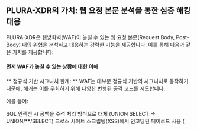 ## **PLURA-XDR의 가치: 웹 요청 본문 분석을 통한 심층 해킹 대응**  

PLURA-XDR은 웹방화벽(WAF)이 놓칠 수 있는 웹 요청 본문(Request Body, Post-Body) 내의 위협을 분석하고 대응하는 강력한 기능을 제공합니다. 이를 통해 다음과 같은 가치를 제공합니다:

#### 먼저 **WAF가 놓칠 수 있는 상황에 대한 이해**  

** 정규식 기반 시그니처 한계: **
WAF는 대부분 정규식 기반의 시그니처로 동작하기 때문에, 해커는 이를 우회하기 위해 다양한 변형된 공격 코드를 시도합니다.

  예를 들어:

  SQL 인젝션 시 공백을 주석 처리 방식으로 대체 (UNION SELECT → UNION/**/SELECT)
  크로스 사이트 스크립팅(XSS)에서 인코딩된 페이로드 사용 (<script> → %3Cscript%3E)
  새로운 공격 패턴의 탐지 어려움:
  기존에 정의되지 않은 공격 패턴이나 시그니처를 활용한 제로데이 공격은 WAF 시그니처로 탐지되지 않을 가능성이 높습니다.

  복잡한 요청 본문 처리 부족:
  JSON, XML, 다중 파라미터, 또는 큰 데이터 페이로드처럼 복잡한 요청 본문을 정확히 분석하지 못해 탐지에 실패하는 경우가 있습니다.

✅ 결과적으로, 웹 방화벽(WAF)이 모든 공격을 차단하지 못할 가능성이 매우 높기 때문에, 이를 보완할 수 있는 추가적인 보안 솔루션이 필수적입니다. PLURA-XDR은 이러한 한계를 대비하여 안전하고 신뢰할 수 있는 시스템 구축을 가능하게 합니다.


```mermaid
graph LR
    사용자 --> WAF
    WAF --> Switch
    Switch --> WEB_Server
    Switch -- 포트 미러링 --> PLURA

    subgraph WEB SYSTEM
        WAF
        Switch
        WEB_Server
    end
```

---

## **1. 웹 요청 본문의 심층 분석**
- PLURA-XDR은 요청 본문에 포함된 데이터(예: JSON, XML, POST 데이터 등)를 분석하여 웹 방화벽에서 탐지하지 못한 복잡한 공격 패턴을 식별합니다.  
- **탐지 가능한 공격 유형:**  
  - 크리덴셜 스터핑(Credential Stuffing)  
  - SQL 인젝션(SQL Injection)  
  - 데이터 유출 공격 등  

👉 [자세히](https://github.com/qubitsec/plura/blob/main/benefits/ko/deep_analysis_of_web_request_body.md)

---

## **2. 실시간 상관 분석**
- PLURA-XDR은 SIEM 연동을 통해 발생한 이벤트를 종합적으로 분석하여 단일 패킷 기반 탐지가 어려운 **지속적이고 은밀한 공격**을 탐지합니다.  
- 상관 분석 결과를 통해 추가적인 방어 전략을 실시간으로 적용할 수 있습니다.  

👉 [자세히](https://github.com/qubitsec/plura/blob/main/benefits/ko/realtime_correlation.md)

---

## **3. 공격 탐지 및 자동화된 대응**
- 공격이 탐지되면, PLURA-XDR은 자동으로 적절한 대응(예: IP 차단, 추가 탐지 룰 적용)을 수행합니다.  
- 해킹 시도가 반복되더라도 **지능형 방어 시스템**이 동작하여 지속적인 보호를 제공합니다.  

👉 [자세히](https://github.com/qubitsec/plura/blob/main/benefits/ko/automated_response.md)

---

## **4. 보안 운영 효율화**
- PLURA-XDR의 로그와 분석 결과는 직관적으로 제공되어 **보안 관리자**가 빠르게 의사 결정을 내릴 수 있습니다.  
- 이를 통해 불필요한 리소스 소모를 줄이고, 사이버 보안 운영의 생산성을 극대화합니다.  

👉 [자세히](https://github.com/qubitsec/plura/blob/main/benefits/ko/security_operations_optimization.md)

---

## **결론:**  
PLURA-XDR은 단순히 탐지 기술을 넘어서 **웹 서비스에 대한 전방위적 보호**를 제공합니다. 웹 요청 본문 분석을 통해 기존 보안 솔루션의 한계를 극복하고, 실시간 대응 체계를 갖춘 통합 보안 플랫폼으로 고객의 웹 자산을 안전하게 보호합니다.
